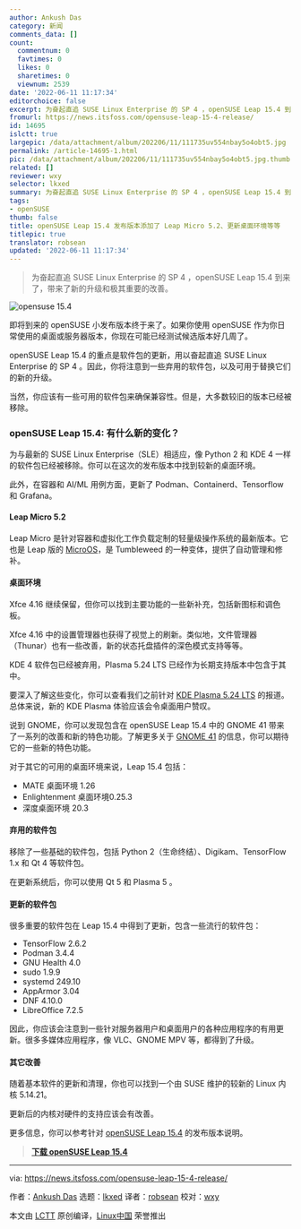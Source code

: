 ```yaml
---
author: Ankush Das
category: 新闻
comments_data: []
count:
  commentnum: 0
  favtimes: 0
  likes: 0
  sharetimes: 0
  viewnum: 2539
date: '2022-06-11 11:17:34'
editorchoice: false
excerpt: 为奋起直追 SUSE Linux Enterprise 的 SP 4 ，openSUSE Leap 15.4 到来了，带来了新的升级和极其重要的改善。
fromurl: https://news.itsfoss.com/opensuse-leap-15-4-release/
id: 14695
islctt: true
largepic: /data/attachment/album/202206/11/111735uv554nbay5o4obt5.jpg
permalink: /article-14695-1.html
pic: /data/attachment/album/202206/11/111735uv554nbay5o4obt5.jpg.thumb.jpg
related: []
reviewer: wxy
selector: lkxed
summary: 为奋起直追 SUSE Linux Enterprise 的 SP 4 ，openSUSE Leap 15.4 到来了，带来了新的升级和极其重要的改善。
tags:
- openSUSE
thumb: false
title: openSUSE Leap 15.4 发布版本添加了 Leap Micro 5.2、更新桌面环境等等
titlepic: true
translator: robsean
updated: '2022-06-11 11:17:34'
---
```



> 
> 为奋起直追 SUSE Linux Enterprise 的 SP 4 ，openSUSE Leap 15.4 到来了，带来了新的升级和极其重要的改善。
> 
> 
> 


![opensuse 15.4](/data/attachment/album/202206/11/111735uv554nbay5o4obt5.jpg)


即将到来的 openSUSE 小发布版本终于来了。如果你使用 openSUSE 作为你日常使用的桌面或服务器版本，你现在可能已经测试候选版本好几周了。


openSUSE Leap 15.4 的重点是软件包的更新，用以奋起直追 SUSE Linux Enterprise 的 SP 4 。因此，你将注意到一些弃用的软件包，以及可用于替换它们的新的升级。


当然，你应该有一些可用的软件包来确保兼容性。但是，大多数较旧的版本已经被移除。


### openSUSE Leap 15.4: 有什么新的变化？


为与最新的 SUSE Linux Enterprise（SLE）相适应，像 Python 2 和 KDE 4 一样的软件包已经被移除。你可以在这次的发布版本中找到较新的桌面环境。


此外，在容器和 AI/ML 用例方面，更新了 Podman、Containerd、Tensorflow 和 Grafana。


#### Leap Micro 5.2


Leap Micro 是针对容器和虚拟化工作负载定制的轻量级操作系统的最新版本。它也是 Leap 版的 [MicroOS](https://microos.opensuse.org/)，是 Tumbleweed 的一种变体，提供了自动管理和修补。


#### 桌面环境


Xfce 4.16 继续保留，但你可以找到主要功能的一些新补充，包括新图标和调色板。


Xfce 4.16 中的设置管理器也获得了视觉上的刷新。类似地，文件管理器（Thunar）也有一些改善，新的状态托盘插件的深色模式支持等等。


KDE 4 软件包已经被弃用，Plasma 5.24 LTS 已经作为长期支持版本中包含于其中。


要深入了解这些变化，你可以查看我们之前针对 [KDE Plasma 5.24 LTS](https://news.itsfoss.com/kde-plasma-5-24-lts-release/) 的报道。总体来说，新的 KDE Plasma 体验应该会令桌面用户赞叹。


说到 GNOME，你可以发现包含在 openSUSE Leap 15.4 中的 GNOME 41 带来了一系列的改善和新的特色功能。了解更多关于 [GNOME 41](https://news.itsfoss.com/gnome-41-release/) 的信息，你可以期待它的一些新的特色功能。


对于其它的可用的桌面环境来说，Leap 15.4 包括：


* MATE 桌面环境 1.26
* Enlightenment 桌面环境0.25.3
* 深度桌面环境 20.3


#### 弃用的软件包


移除了一些基础的软件包，包括 Python 2（生命终结）、Digikam、TensorFlow 1.x 和 Qt 4 等软件包。


在更新系统后，你可以使用 Qt 5 和 Plasma 5 。


#### 更新的软件包


很多重要的软件包在 Leap 15.4 中得到了更新，包含一些流行的软件包：


* TensorFlow 2.6.2
* Podman 3.4.4
* GNU Health 4.0
* sudo 1.9.9
* systemd 249.10
* AppArmor 3.04
* DNF 4.10.0
* LibreOffice 7.2.5


因此，你应该会注意到一些针对服务器用户和桌面用户的各种应用程序的有用更新。很多多媒体应用程序，像 VLC、GNOME MPV 等，都得到了升级。


#### 其它改善


随着基本软件的更新和清理，你也可以找到一个由 SUSE 维护的较新的 Linux 内核 5.14.21。


更新后的内核对硬件的支持应该会有改善。


更多信息，你可以参考针对 [openSUSE Leap 15.4](https://doc.opensuse.org/release-notes/x86_64/openSUSE/Leap/15.4/#rnotes) 的发布版本说明。



> 
> **[下载 openSUSE Leap 15.4](https://get.opensuse.org/leap/15.4/)**
> 
> 
> 




---


via: <https://news.itsfoss.com/opensuse-leap-15-4-release/>


作者：[Ankush Das](https://news.itsfoss.com/author/ankush/) 选题：[lkxed](https://github.com/lkxed) 译者：[robsean](https://github.com/robsean) 校对：[wxy](https://github.com/wxy)


本文由 [LCTT](https://github.com/LCTT/TranslateProject) 原创编译，[Linux中国](https://linux.cn/) 荣誉推出